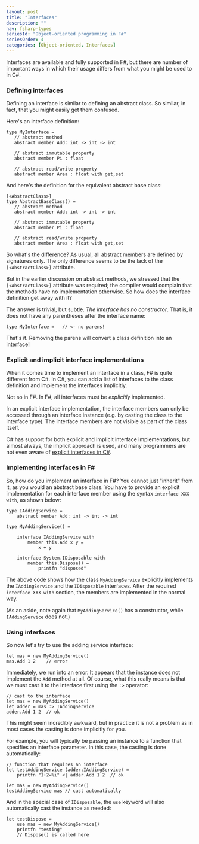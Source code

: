 ```yaml
---
layout: post
title: "Interfaces"
description: ""
nav: fsharp-types
seriesId: "Object-oriented programming in F#"
seriesOrder: 4
categories: [Object-oriented, Interfaces]
---
```


Interfaces are available and fully supported in F#, but there are number of important ways in which their usage differs from what you might be used to in C#. 

### Defining interfaces

Defining an interface is similar to defining an abstract class. So similar, in fact, that you might easily get them confused.

Here's an interface definition:

```
type MyInterface =
   // abstract method
   abstract member Add: int -> int -> int

   // abstract immutable property
   abstract member Pi : float 

   // abstract read/write property
   abstract member Area : float with get,set
```

And here's the definition for the equivalent abstract base class:

```
[<AbstractClass>]
type AbstractBaseClass() =
   // abstract method
   abstract member Add: int -> int -> int

   // abstract immutable property
   abstract member Pi : float 

   // abstract read/write property
   abstract member Area : float with get,set
```

So what's the difference? As usual, all abstract members are defined by signatures only. The only difference seems to be the lack of the `[<AbstractClass>]` attribute.

But in the earlier discussion on abstract methods, we stressed that the `[<AbstractClass>]` attribute was required; the compiler would complain that the methods have no implementation otherwise. So how does the interface definition get away with it?  

The answer is trivial, but subtle. *The interface has no constructor*. That is, it does not have any parentheses after the interface name:

```
type MyInterface =   // <- no parens!
```

That's it.  Removing the parens will convert a class definition into an interface!

### Explicit and implicit interface implementations 

When it comes time to implement an interface in a class, F# is quite different from C#.  In C#, you can add a list of interfaces to the class definition and implement the interfaces implicitly. 

Not so in F#. In F#, all interfaces must be *explicitly* implemented. 

In an explicit interface implementation, the interface members can only be accessed through an interface instance (e.g. by casting the class to the interface type). The interface members are not visible as part of the class itself.

C# has support for both explicit and implicit interface implementations, but almost always, the implicit approach is used, and many programmers are not even aware of [explicit interfaces in C#](http://msdn.microsoft.com/en-us/library/ms173157.aspx).


### Implementing interfaces in F# ###

So, how do you implement an interface in F#?  You cannot just "inherit" from it, as you would an abstract base class.  You have to provide an explicit implementation for each interface member using the syntax `interface XXX with`, as shown below:

```
type IAddingService =
    abstract member Add: int -> int -> int

type MyAddingService() =
    
    interface IAddingService with 
        member this.Add x y = 
            x + y

    interface System.IDisposable with 
        member this.Dispose() = 
            printfn "disposed"
```

The above code shows how the class `MyAddingService` explicitly implements the `IAddingService` and the `IDisposable` interfaces. After the required `interface XXX with` section, the members are implemented in the normal way.

(As an aside, note again that `MyAddingService()` has a constructor, while `IAddingService` does not.)

### Using interfaces

So now let's try to use the adding service interface:

```
let mas = new MyAddingService()
mas.Add 1 2    // error 
```

Immediately, we run into an error. It appears that the instance does not implement the `Add` method at all. Of course, what this really means is that we must cast it to the interface first using the `:>` operator:

```
// cast to the interface
let mas = new MyAddingService()
let adder = mas :> IAddingService
adder.Add 1 2  // ok
```

This might seem incredibly awkward, but in practice it is not a problem as in most cases the casting is done implicitly for you. 

For example, you will typically be passing an instance to a function that specifies an interface parameter. In this case, the casting is done automatically:

```
// function that requires an interface
let testAddingService (adder:IAddingService) = 
    printfn "1+2=%i" <| adder.Add 1 2  // ok

let mas = new MyAddingService()
testAddingService mas // cast automatically
```

And in the special case of `IDisposable`, the `use` keyword will also automatically cast the instance as needed:

```
let testDispose = 
    use mas = new MyAddingService()
    printfn "testing"
    // Dispose() is called here
```

